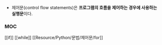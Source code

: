 ---
---

+ 제어문(control flow statements)은 **프로그램의 흐름을 제어하는 경우에 사용하는 실행문**이다.
### MOC
[[if]]
[[while]]
[[Resource/Python/문법/제어문/for]]
